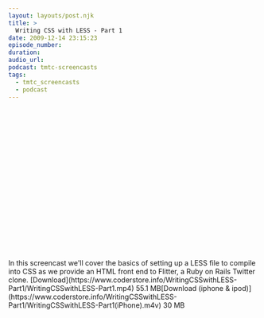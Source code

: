 ```yaml
---
layout: layouts/post.njk
title: >
  Writing CSS with LESS - Part 1
date: 2009-12-14 23:15:23
episode_number:
duration:
audio_url:
podcast: tmtc-screencasts
tags:
  - tmtc_screencasts
  - podcast
---
```


<object width="540" height="304"><param name="allowfullscreen" value="true">

<param name="allowscriptaccess" value="always">
<param name="movie" value="https://vimeo.com/moogaloop.swf?clip_id=8181866&amp;server=vimeo.com&amp;show_title=0&amp;show_byline=0&amp;show_portrait=0&amp;color=00ADEF&amp;fullscreen=1">
<embed src="https://vimeo.com/moogaloop.swf?clip_id=8181866&amp;server=vimeo.com&amp;show_title=0&amp;show_byline=0&amp;show_portrait=0&amp;color=00ADEF&amp;fullscreen=1" type="application/x-shockwave-flash" allowfullscreen="true" allowscriptaccess="always" width="540" height="304"></embed></object>In this screencast we'll cover the basics of setting up a LESS file to compile into CSS as we provide an HTML front end to Flitter, a Ruby on Rails Twitter clone. [Download](https://www.coderstore.info/WritingCSSwithLESS-Part1/WritingCSSwithLESS-Part1.mp4) 55.1 MB[Download (iphone & ipod)](https://www.coderstore.info/WritingCSSwithLESS-Part1/WritingCSSwithLESS-Part1(iPhone).m4v) 30 MB
